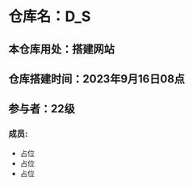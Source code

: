 # 仓库名：D_S
## 本仓库用处：搭建网站
## 仓库搭建时间：2023年9月16日08点
## 参与者：22级
### 成员: 
<div style="left:40px">
    <ul>
        <li>占位</li>
        <li>占位</li>
        <li>占位</li>
    </ul>
</div>

